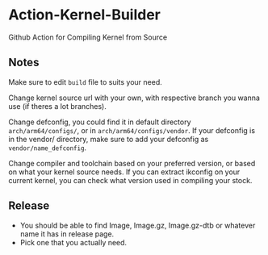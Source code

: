 # Action-Kernel-Builder
Github Action for Compiling Kernel from Source

## Notes
Make sure to edit `build` file to suits your need.

Change kernel source url with your own, with respective branch you wanna use (if theres a lot branches).

Change defconfig, you could find it in default directory `arch/arm64/configs/`, or in `arch/arm64/configs/vendor`. If your defconfig is in the vendor/ directory, make sure to add your defconfig as `vendor/name_defconfig`.

Change compiler and toolchain based on your preferred version, or based on what your kernel source needs. If you can extract ikconfig on your current kernel, you can check what version used in compiling your stock.

## Release
- You should be able to find Image, Image.gz, Image.gz-dtb or whatever name it has in release page.
- Pick one that you actually need.
